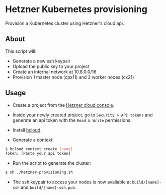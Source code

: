# Hetzner Kubernetes provisioning
Provision a Kubernetes cluster using Hetzner's cloud api.

## About

This script will:
- Generate a new ssh keypair
- Upload the public key to your project
- Create an internal network at 10.8.0.0/16
- Provision 1 master node (cpx11) and 2 worker nodes (cx21)

## Usage

- Create a project from the [Hetzner cloud console](https://console.hetzner.cloud).

- Inside your newly created project, go to `Security > API tokens` and generate an api token with the `Read & Write` permissions.

- Install [hcloud](https://github.com/hetznercloud/cli).

- Generate a context:
```bash
$ hcloud context create [name]
Token: [Paste your api token]
```

- Run the script to generate the cluster:
```bash
$ sh ./hetzner-provisioning.sh
```

- The ssh keypair to access your nodes is now available at `build/[name]-ssh` and `build/[name]-ssh.pub`.
